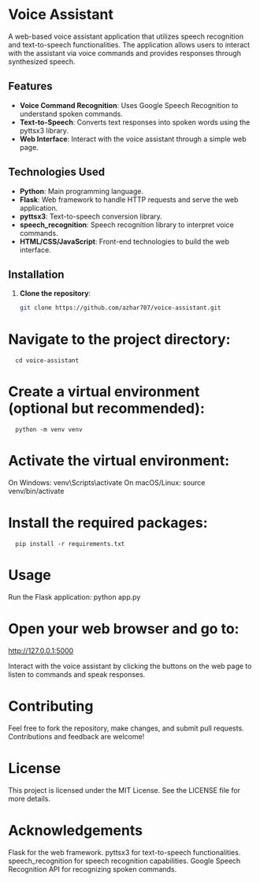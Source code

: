 # Voice Assistant

A web-based voice assistant application that utilizes speech recognition and text-to-speech functionalities. The application allows users to interact with the assistant via voice commands and provides responses through synthesized speech.

## Features

- **Voice Command Recognition**: Uses Google Speech Recognition to understand spoken commands.
- **Text-to-Speech**: Converts text responses into spoken words using the pyttsx3 library.
- **Web Interface**: Interact with the voice assistant through a simple web page.

## Technologies Used

- **Python**: Main programming language.
- **Flask**: Web framework to handle HTTP requests and serve the web application.
- **pyttsx3**: Text-to-speech conversion library.
- **speech_recognition**: Speech recognition library to interpret voice commands.
- **HTML/CSS/JavaScript**: Front-end technologies to build the web interface.

## Installation

1. **Clone the repository**:
   ```bash
   git clone https://github.com/azhar707/voice-assistant.git


# Navigate to the project directory:
      cd voice-assistant
# Create a virtual environment (optional but recommended):
      python -m venv venv
# Activate the virtual environment:
On Windows:
      venv\Scripts\activate
On macOS/Linux:
      source venv/bin/activate
# Install the required packages:
      pip install -r requirements.txt
# Usage
Run the Flask application:
      python app.py
 # Open your web browser and go to:
   http://127.0.0.1:5000

Interact with the voice assistant by clicking the buttons on the web page to listen to commands and speak responses.

# Contributing
Feel free to fork the repository, make changes, and submit pull requests. Contributions and feedback are welcome!

# License
This project is licensed under the MIT License. See the LICENSE file for more details.

# Acknowledgements
Flask for the web framework.
pyttsx3 for text-to-speech functionalities.
speech_recognition for speech recognition capabilities.
Google Speech Recognition API for recognizing spoken commands.
